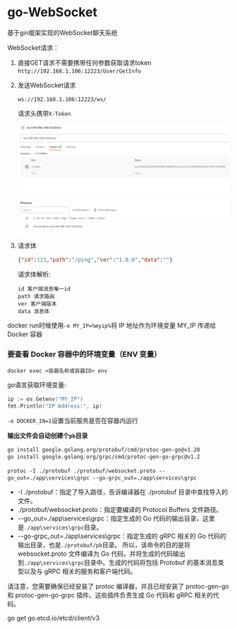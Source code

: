 # go-WebSocket
基于gin框架实现的WebSocket聊天系统

WebSocket请求：

1. 直接GET请求不需要携带任何参数获取请求token `http://192.168.1.106:12223/User/GetInfo`

2. 发送WebSocket请求
    ```
    ws://192.168.1.106:12223/ws/
    ```
    请求头携带`X-Token`

    ![Img](https://raw.githubusercontent.com/liutongke/Image-Hosting/master/images/yank-note-picgo-img-20230613013752.png)

3. 请求体
    ```json
    {"id":123,"path":"/ping","ver":"1.0.0","data":""}
    ```

    请求体解析:
    ```
    id 客户端消息唯一id
    path 请求路由
    ver 客户端版本
    data 消息体
    ```
    
docker run时候使用`-e MY_IP=%myip%`将 IP 地址作为环境变量 MY_IP 传递给 Docker 容器

### 要查看 Docker 容器中的环境变量（ENV 变量）
```
docker exec <容器名称或容器ID> env
```

go语言获取环境变量:

```go
ip := os.Getenv("MY_IP")
fmt.Println("IP Address:", ip)
```

`-e DOCKER_IN=1`设置当前服务是否在容器内运行


**输出文件会自动创建个`pb`目录**
```
go install google.golang.org/protobuf/cmd/protoc-gen-go@v1.28
go install google.golang.org/grpc/cmd/protoc-gen-go-grpc@v1.2

protoc -I ./protobuf ./protobuf/websocket.proto --go_out=./app\services\grpc --go-grpc_out=./app\services\grpc
```

- -I ./protobuf：指定了导入路径，告诉编译器在 ./protobuf 目录中查找导入的文件。
- ./protobuf/websocket.proto：指定要编译的 Protocol Buffers 文件路径。
- --go_out=./app\services\grpc：指定生成的 Go 代码的输出目录，这里是`./app\services\grpc`目录。
- --go-grpc_out=./app\services\grpc：指定生成的 gRPC 相关的 Go 代码的输出目录，也是`./protobuf/pb`目录。
所以，该命令的目的是将 websocket.proto 文件编译为 Go 代码，并将生成的代码输出到`./app\services\grpc`目录中。生成的代码将包括 Protobuf 的基本消息类型以及与 gRPC 相关的服务和客户端代码。

请注意，您需要确保已经安装了 protoc 编译器，并且已经安装了 protoc-gen-go 和 protoc-gen-go-grpc 插件。这些插件负责生成 Go 代码和 gRPC 相关的代码。

go get go.etcd.io/etcd/client/v3


